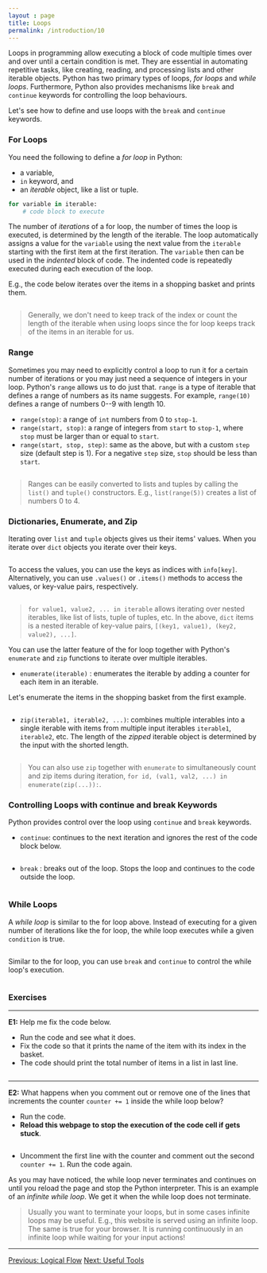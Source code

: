 ```yaml
---
layout : page
title: Loops
permalink: /introduction/10
---
```


Loops in programming allow executing a block of code multiple times over and over
until a certain condition is met. They are essential in automating repetitive tasks,
like creating, reading, and processing lists and other iterable objects. Python
has two primary types of loops, *for loops* and *while loops*. Furthermore,
Python also provides mechanisms like `break` and `continue` keywords for controlling
the loop behaviours.

Let's see how to define and use loops with the `break` and `continue` keywords.

### For Loops

You need the following to define a *for loop* in Python:

- a variable,
- `in` keyword, and
- an *iterable* object, like a list or tuple.

```python
for variable in iterable:
    # code block to execute
```

The number of *iterations* of a for loop, the number of times the loop is executed,
is determined by the length of the iterable. The loop automatically assigns a
value for the `variable` using the next value from the `iterable` starting with
the first item at the first iteration. The `variable` then can be used in the
*indented* block of code. The indented code is repeatedly executed during
each execution of the loop.

E.g., the code below iterates over the items in a shopping basket and prints them.

<div class="language-python highlighter-rouge">
<pre class="highlight"><script type="py-editor" worker>
basket = ['apple', 'bread', 'cheese', 'durian', 'eggs']

for k in basket:
    print(k)
</script></pre></div>

> Generally, we don't need to keep track of the index or count the length of the
iterable when using loops since the for loop keeps track of the items in an iterable
for us.

### Range

Sometimes you may need to explicitly control a loop to run it for a certain
number of iterations or you may just need a sequence of integers in your loop.
Python's `range` allows us to do just that. `range` is a
type of iterable that defines a range of numbers as its name suggests. For example,
`range(10)` defines a range of numbers 0--9 with length 10.

- `range(stop)`: a range of `int` numbers from 0 to `stop-1`.
- `range(start, stop)`: a range of integers from `start` to `stop-1`, where `stop`
must be larger than or equal to `start`.
- `range(start, stop, step)`: same as the above, but with a custom `step` size
(default step is 1). For a negative `step` size, `stop` should be less than `start`.

<div class="language-python highlighter-rouge">
<pre class="highlight"><script type="py-editor" worker>
for i in range(5):
    print(i)
</script></pre></div>

> Ranges can be easily converted to lists and tuples by calling the `list()` and
`tuple()` constructors. E.g., `list(range(5))` creates a list of numbers
0 to 4.

### Dictionaries, Enumerate, and Zip

Iterating over `list` and `tuple` objects gives us their items' values. When you
iterate over `dict` objects you iterate over their keys.

<div class="language-python highlighter-rouge">
<pre class="highlight"><script type="py-editor" worker>
info = {'name': 'Hatta', 'occupation': 'Hatter', 'nationality': 'Wonderland'}

for key in info:
    print(key)
</script></pre></div>

To access the values, you can use the keys as indices with `info[key]`. Alternatively,
you can use `.values()` or `.items()` methods to access the values, or key-value
pairs, respectively.

<div class="language-python highlighter-rouge">
<pre class="highlight"><script type="py-editor" worker>
info = {'name': 'Hatta', 'occupation': 'Hatter', 'nationality': 'Wonderland'}

for key, val in info.items():
    print(key, ':', val)
</script></pre></div>

> `for value1, value2, ... in iterable` allows iterating over nested iterables,
like list of lists, tuple of tuples, etc. In the above, `dict` items is a nested
iterable of key-value pairs, `[(key1, value1), (key2, value2), ...]`.

You can use the latter feature of the for loop together with Python's
`enumerate` and `zip` functions to iterate over multiple iterables.

- `enumerate(iterable)` : enumerates the iterable by adding a counter for each
item in an iterable.

Let's enumerate the items in the shopping basket from the first example.

<div class="language-python highlighter-rouge">
<pre class="highlight"><script type="py-editor" worker>
basket = ['apple', 'bread', 'cheese', 'durian', 'eggs']

for id, val in enumerate(basket):
    print(f"{id} {val}")
</script></pre></div>

- `zip(iterable1, iterable2, ...)`: combines multiple interables into a
single iterable with items from multiple input iterables `iterable1`, `iterable2`,
etc. The length of the *zipped* iterable object is determined by the input with
the shorted length.

<div class="language-python highlighter-rouge">
<pre class="highlight"><script type="py-editor" worker>
basket = ['apple', 'bread', 'cheese', 'durian', 'eggs']
letters = 'ABCDEFGHIJKLMNOPQRSTUVWXYZ'

for char, val in zip(letters, basket):
    print(f"{char}) {val}")
</script></pre></div>

> You can also use `zip` together with `enumerate` to simultaneously count and
zip items during iteration, `for id, (val1, val2, ...) in enumerate(zip(...)):`.

### Controlling Loops with continue and break Keywords

Python provides control over the loop using `continue` and `break` keywords.

- `continue`: continues to the next iteration and ignores the rest of the code
block below.

<div class="language-python highlighter-rouge">
<pre class="highlight"><script type="py-editor" worker>
basket = ['apple', 'bread', 'cheese', 'durian', 'eggs']

for id, val in enumerate(basket):
    if id%2 == 0:
        print(id)
        continue
    print(id, val)
</script></pre></div>

- `break` : breaks out of the loop. Stops the loop and continues to the code
outside the loop.

<div class="language-python highlighter-rouge">
<pre class="highlight"><script type="py-editor" worker>
basket = ['apple', 'bread', 'cheese', 'durian', 'eggs']

for id, val in enumerate(basket):
    if id == 2:
        break
    print(id, val)
</script></pre></div>

### While Loops

A *while loop* is similar to the for loop above. Instead of executing for
a given number of iterations like the for loop, the while loop executes
while a given `condition` is true.

<div class="language-python highlighter-rouge">
<pre class="highlight"><script type="py-editor" worker>
basket = ['apple', 'bread', 'cheese', 'durian', 'eggs']
counter = 0

while counter < len(basket):
    print(basket[counter])
    counter += 1
</script></pre></div>

Similar to the for loop, you can use `break` and `continue` to control the
while loop's execution.

<div class="language-python highlighter-rouge">
<pre class="highlight"><script type="py-editor" worker>
counter = 0

while counter < 10:
    if counter%2 != 0:
        counter += 1
        continue
    print(counter)
    counter += 1
</script></pre></div>

### Exercises

---
**E1:** Help me fix the code below.

- Run the code and see what it does.
- Fix the code so that it prints the name of the item with its index in the basket.
- The code should print the total number of items in a list in last line.

<div class="language-python highlighter-rouge">
<pre class="highlight"><script type="py-editor" worker>
basket = ['apple', 'bread', 'cheese', 'durian', 'eggs']
count = 0

for k in basket:
    print(count, ':', k)
count += 1

print(f'\n{count} items')
</script></pre></div>

---
**E2:** What happens when you comment out or remove one of the lines that
increments the counter `counter += 1` inside the while loop below?

- Run the code.
- **Reload this webpage to stop the execution of the code cell if gets stuck**.

<div class="language-python highlighter-rouge">
<pre class="highlight"><script type="py-editor" worker>
counter = 0

while counter < 10:
    if counter%2 != 0:
        # counter += 1
        print(counter)
        continue
    print(counter)
    counter += 1
</script></pre></div>

- Uncomment the first line with the counter and comment out the second
`counter += 1`. Run the code again.

As you may have noticed, the while loop never terminates and continues on
until you reload the page and stop the Python interpreter. This is an example of
an *infinite while loop*. We get it when the while loop does not terminate.

> Usually you want to terminate your loops, but in some cases infinite loops may
be useful. E.g., this website is served using an infinite loop. The same is true
for your browser. It is running continuously in an infinite loop while waiting
for your input actions!

---

<div class="prevnextlinks">
    <a id="previous" href="09">Previous: Logical Flow</a>
    <a id="next" href="11">Next: Useful Tools</a>
</div>
<script src="{{ '/assets/js/navigation.js' | relative_url }}" defer></script>

